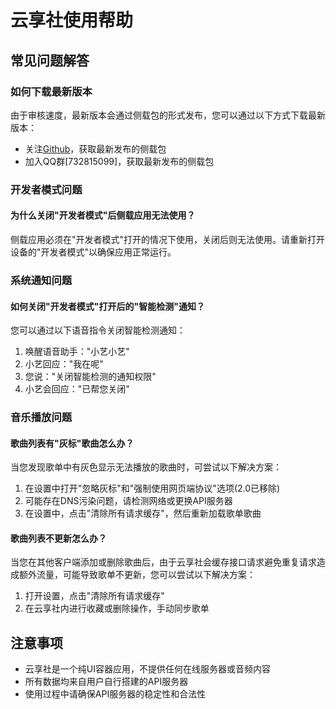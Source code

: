 # 云享社使用帮助

## 常见问题解答

### 如何下载最新版本

由于审核速度，最新版本会通过侧载包的形式发布，您可以通过以下方式下载最新版本：
- 关注[Github](https://github.com/Edge-Music/Core)，获取最新发布的侧载包
- 加入QQ群[732815099]，获取最新发布的侧载包

### 开发者模式问题

#### 为什么关闭"开发者模式"后侧载应用无法使用？

侧载应用必须在"开发者模式"打开的情况下使用，关闭后则无法使用。请重新打开设备的"开发者模式"以确保应用正常运行。

### 系统通知问题

#### 如何关闭"开发者模式"打开后的"智能检测"通知？

您可以通过以下语音指令关闭智能检测通知：

1. 唤醒语音助手："小艺小艺"
2. 小艺回应："我在呢"
3. 您说："关闭智能检测的通知权限"
4. 小艺会回应："已帮您关闭"

### 音乐播放问题

#### 歌曲列表有"灰标"歌曲怎么办？

当您发现歌单中有灰色显示无法播放的歌曲时，可尝试以下解决方案：

1. 在设置中打开"忽略灰标"和"强制使用网页端协议"选项(2.0已移除)
2. 可能存在DNS污染问题，请检测网络或更换API服务器
3. 在设置中，点击"清除所有请求缓存"，然后重新加载歌单歌曲

#### 歌曲列表不更新怎么办？

当您在其他客户端添加或删除歌曲后，由于云享社会缓存接口请求避免重复请求造成额外流量，可能导致歌单不更新，您可以尝试以下解决方案：

1. 打开设置，点击"清除所有请求缓存"
2. 在云享社内进行收藏或删除操作，手动同步歌单

## 注意事项

- 云享社是一个纯UI容器应用，不提供任何在线服务器或音频内容
- 所有数据均来自用户自行搭建的API服务器
- 使用过程中请确保API服务器的稳定性和合法性